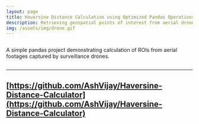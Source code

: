 ```yaml
---
layout: page
title: Haversine Distance Calculation using Optimized Pandas Operations
description: Retrieving geospatial points of interest from aerial drone footages based on Haversine distance 
img: /assets/img/drone.gif
---
```


<div class="img_row">
    <img class="col two left" src="{{ site.baseurl }}/assets/img/drone2.jpg" alt="" title="Sample aerial footage"/>
</div>



A simple pandas project demonstrating calculation of ROIs from aerial footages captured by surveillance drones.


<div class="img_row">
    <img class="col two left" src="{{ site.baseurl }}/assets/img/drone3.jpg" alt="" title="Sample aerial footage"/>
</div>


---
[https://github.com/AshVijay/Haversine-Distance-Calculator](https://github.com/AshVijay/Haversine-Distance-Calculator)
---
